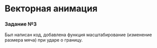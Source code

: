 # Векторная анимация

### Задание №3

Был написан код, добавлена функция масштабирование (изменение размера мяча) при ударе о границу.
